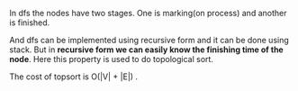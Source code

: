 
In dfs the nodes have two stages. One is marking(on process) and another is finished.

And dfs can be implemented using recursive form and it can be done using stack. But in **recursive form we can easily know the finishing time of the node**. Here this property is used to do topological sort.

The cost of topsort is O(|V| + |E|) .
